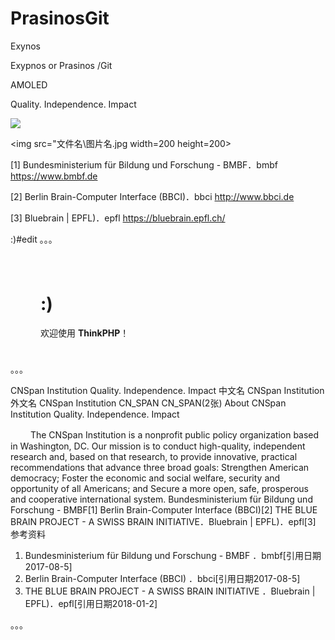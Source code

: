 # PrasinosGit

Exynos  

Exypnos or Prasinos /Git

AMOLED

Quality. Independence. Impact

<img src="https://pic3.zhimg.com/50/v2-8562a70fcc26ccce56c2aca78fe7dfa4_hd.jpg">

<img src="文件名\图片名.jpg width=200 height=200>


[1]  Bundesministerium für Bildung und Forschung - BMBF．bmbf
https://www.bmbf.de

[2]  Berlin Brain-Computer Interface (BBCI)．bbci 
http://www.bbci.de

[3]  Bluebrain | EPFL)．epfl
https://bluebrain.epfl.ch/

:)#edit
。。。

  <div style="padding: 24px 48px;"> 
   <h1>:)</h1>
   <p>欢迎使用 <b>ThinkPHP</b>！</p>
  </div>
。。。

CNSpan Institution
Quality. Independence. Impact
中文名 CNSpan Institution 外文名 CNSpan Institution
CN_SPAN
CN_SPAN(2张)
About CNSpan Institution
Quality. Independence. Impact

　　
The CNSpan Institution is a nonprofit public policy organization based in Washington, DC. Our mission is to conduct high-quality, independent research and, based on that research, to provide innovative, practical recommendations that advance three broad goals:
Strengthen American democracy;
Foster the economic and social welfare, security and opportunity of all Americans; and
Secure a more open, safe, prosperous and cooperative international system.
Bundesministerium für Bildung und Forschung - BMBF[1] 
Berlin Brain-Computer Interface (BBCI)[2] 
THE BLUE BRAIN PROJECT - A SWISS BRAIN INITIATIVE．Bluebrain | EPFL)．epfl[3] 
参考资料
1.  Bundesministerium für Bildung und Forschung - BMBF  ．bmbf[引用日期2017-08-5]
2.  Berlin Brain-Computer Interface (BBCI)  ．bbci[引用日期2017-08-5]
3.  THE BLUE BRAIN PROJECT - A SWISS BRAIN INITIATIVE  ．Bluebrain | EPFL)．epfl[引用日期2018-01-2]

。。。
